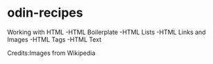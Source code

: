 # odin-recipes
Working with HTML
-HTML Boilerplate
-HTML Lists
-HTML Links and Images
-HTML Tags
-HTML Text

Credits:Images from Wikipedia
